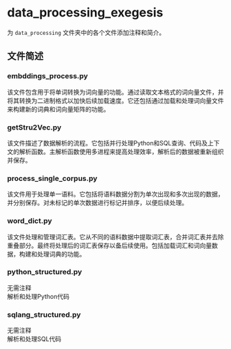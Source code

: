 # data_processing_exegesis

为 `data_processing` 文件夹中的各个文件添加注释和简介。

## 文件简述

### embddings_process.py
该文件包含用于将单词转换为词向量的功能。通过读取文本格式的词向量文件，并将其转换为二进制格式以加快后续加载速度。它还包括通过加载和处理词向量文件来构建新的词典和词向量矩阵的功能。

### getStru2Vec.py
该文件描述了数据解析的流程。它包括并行处理Python和SQL查询、代码及上下文的解析函数。主解析函数使用多进程来提高处理效率，解析后的数据被重新组织并保存。

### process_single_corpus.py
该文件用于处理单一语料。它包括将语料数据分割为单次出现和多次出现的数据，并分别保存。对未标记的单次数据进行标记并排序，以便后续处理。

### word_dict.py
该文件处理和管理词汇表。它从不同的语料数据中提取词汇表，合并词汇表并去除重叠部分。最终将处理后的词汇表保存以备后续使用。包括加载词汇和词向量数据，构建和处理词典的功能。

### python_structured.py
无需注释  
解析和处理Python代码

### sqlang_structured.py
无需注释  
解析和处理SQL代码